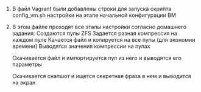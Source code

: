 1. В файл Vagrant были добавлены строки для запуска скрипта config_vm.sh настройки на этапе начальной конфигурации ВМ
2. В этом файле проходят все этапы настройки согласно домашнего задания:
   Создаются пулы ZFS
   Задается разная компрессия на каждом пуле
   Качается файл и копируется на все пулы (для экономии времени)
   Выводятся значения компрессии на пулах
   
   Скачивается файл и импортируется пул из него и выводятся его параметры

   Скачивается снапшот и ищется секретная фраза в нем и выводится на экран

   
